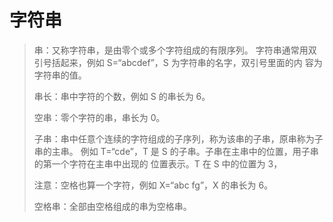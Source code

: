 # 字符串

> 串：又称字符串，是由零个或多个字符组成的有限序列。 字符串通常用双引号括起来，例如 S=“abcdef”，S 为字符串的名字，双引号里面的内 容为字符串的值。 
>
> 串长：串中字符的个数，例如 S 的串长为 6。 
>
> 空串：零个字符的串，串长为 0。 
>
> 子串：串中任意个连续的字符组成的子序列，称为该串的子串，原串称为子串的主串。 例如 T=“cde”，T 是 S 的子串。子串在主串中的位置，用子串的第一个字符在主串中出现的 位置表示。T 在 S 中的位置为 3，
>
>  注意：空格也算一个字符，例如 X=“abc fg”，X 的串长为 6。
>
>  空格串：全部由空格组成的串为空格串。

